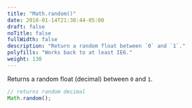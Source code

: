 ```yaml
---
title: "Math.random()"
date: 2018-01-14T21:38:44-05:00
draft: false
noTitle: false
fullWidth: false
description: "Return a random float between `0` and `1`."
polyfills: "Works back to at least IE6."
weight: 130
---
```


Returns a random float (decimal) between `0` and `1`.

```javascript
// returns random decimal
Math.random();
```